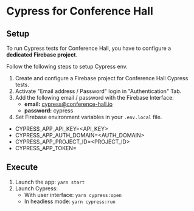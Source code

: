 # Cypress for Conference Hall

## Setup

To run Cypress tests for Conference Hall, you have to configure a **dedicated Firebase project**.

Follow the following steps to setup Cypress env.
1. Create and configure a Firebase project for Conference Hall Cypress tests.
2. Activate "Email address / Password" login in "Authentication" Tab.
3. Add the following email / password with the Firebase Interface:
    - **email:** cypress@conference-hall.io
    - **password:** cypress
4. Set Firebase environment variables in your `.env.local` file.

  * CYPRESS_APP_API_KEY=<API_KEY>
  * CYPRESS_APP_AUTH_DOMAIN=<AUTH_DOMAIN>
  * CYPRESS_APP_PROJECT_ID=<PROJECT_ID>
  * CYPRESS_APP_TOKEN=<TOKEN>

## Execute

1. Launch the app: `yarn start`
2. Launch Cypress:
   - With user interface: `yarn cypress:open`
   - In headless mode: `yarn cypress:run`